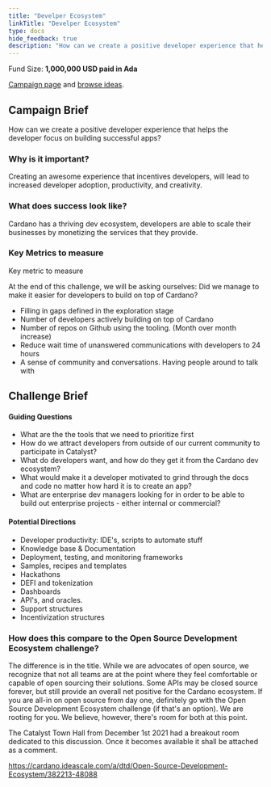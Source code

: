 ```yaml
---
title: "Develper Ecosystem"
linkTitle: "Develper Ecosystem"
type: docs
hide_feedback: true
description: "How can we create a positive developer experience that helps the developer focus on building successful apps?"
---
```

Fund Size: **1,000,000 USD paid in Ada**

[Campaign page](https://cardano.ideascale.com/c/idea/384822) and [browse ideas]().

## Campaign Brief
How can we create a positive developer experience that helps the developer focus on building successful apps?

### Why is it important?
Creating an awesome experience that incentives developers, will lead to increased developer adoption, productivity, and creativity.

### What does success look like?
Cardano has a thriving dev ecosystem, developers are able to scale their businesses by monetizing the services that they provide.

### Key Metrics to measure
Key metric to measure

At the end of this challenge, we will be asking ourselves: Did we manage to make it easier for developers to build on top of Cardano?

- Filling in gaps defined in the exploration stage
- Number of developers actively building on top of Cardano
- Number of repos on Github using the tooling. (Month over month increase)
- Reduce wait time of unanswered communications with developers to 24 hours
- A sense of community and conversations. Having people around to talk with

## Challenge Brief
#### Guiding Questions

- What are the the tools that we need to prioritize first
- How do we attract developers from outside of our current community to participate in Catalyst?
- What do developers want, and how do they get it from the Cardano dev ecosystem?
- What would make it a developer motivated to grind through the docs and code no matter how hard it is to create an app?
- What are enterprise dev managers looking for in order to be able to build out enterprise projects - either internal or commercial?

#### Potential Directions

- Developer productivity: IDE's, scripts to automate stuff
- Knowledge base & Documentation
- Deployment, testing, and monitoring frameworks
- Samples, recipes and templates
- Hackathons
- DEFI and tokenization
- Dashboards
- API's, and oracles.
- Support structures
- Incentivization structures

### How does this compare to the Open Source Development Ecosystem challenge?

The difference is in the title. While we are advocates of open source, we recognize that not all teams are at the point where they feel comfortable or capable of open sourcing their solutions. Some APIs may be closed source forever, but still provide an overall net positive for the Cardano ecosystem. If you are all-in on open source from day one, definitely go with the Open Source Development Ecosystem challenge (if that's an option). We are rooting for you. We believe, however, there's room for both at this point.

The Catalyst Town Hall from December 1st 2021 had a breakout room dedicated to this discussion. Once it becomes available it shall be attached as a comment.

https://cardano.ideascale.com/a/dtd/Open-Source-Development-Ecosystem/382213-48088